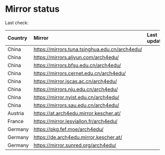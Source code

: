 <script src="./time.js"></script>
# Mirror status
Last check: <script type="text/javascript">localize(1701616594.7780678);</script>

|Country|Mirror|Last update|
|:------|:-----|:----------|
|China|https://mirrors.tuna.tsinghua.edu.cn/arch4edu/|<script type="text/javascript">localize(1701585021);</script>|
|China|https://mirrors.aliyun.com/arch4edu/|<script type="text/javascript">localize(1701585021);</script>|
|China|https://mirrors.bfsu.edu.cn/arch4edu/|<script type="text/javascript">localize(1701585021);</script>|
|China|https://mirrors.cernet.edu.cn/arch4edu/|<script type="text/javascript">localize(1701585021);</script>|
|China|https://mirror.iscas.ac.cn/arch4edu/|<script type="text/javascript">localize(1701585021);</script>|
|China|https://mirrors.nju.edu.cn/arch4edu/|<script type="text/javascript">localize(1701541753);</script>|
|China|https://mirror.nyist.edu.cn/arch4edu/|<script type="text/javascript">localize(1701585021);</script>|
|China|https://mirrors.sau.edu.cn/arch4edu/|<script type="text/javascript">localize(1701585021);</script>|
|Austria|https://at.arch4edu.mirror.kescher.at/|<script type="text/javascript">localize(1701585021);</script>|
|France|https://mirror.lesviallon.fr/arch4edu/|<script type="text/javascript">localize(1701585021);</script>|
|Germany|https://pkg.fef.moe/arch4edu/|<script type="text/javascript">localize(1701585021);</script>|
|Germany|https://de.arch4edu.mirror.kescher.at/|<script type="text/javascript">localize(1701585021);</script>|
|Germany|https://mirror.sunred.org/arch4edu/|<script type="text/javascript">localize(1701585021);</script>|

<script src="./tablefilter/tablefilter.js"></script>
<script src="./table.js"></script>